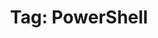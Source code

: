 ---
layout: tag
title: "Tag: PowerShell"
description: Showing all posts with the tag 'PowerShell' to make it easier for you to find all the GeekWolf posts that you're interested in
tag: powershell
permalink: /tag/powershell/
image: /android-chrome-192x192.png
---
